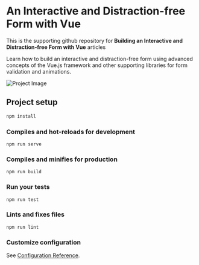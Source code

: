 # An Interactive and Distraction-free Form with Vue

This is the supporting github repository for **Building an Interactive and Distraction-free Form with Vue** articles

Learn how to build an interactive and distraction-free form using advanced concepts of the Vue.js framework and other supporting libraries for form validation and animations.

![Project Image](/docs/images/screenshot.jpb)

## Project setup

```bash
npm install
```

### Compiles and hot-reloads for development

```
npm run serve
```

### Compiles and minifies for production

```
npm run build
```

### Run your tests

```
npm run test
```

### Lints and fixes files

```
npm run lint
```

### Customize configuration

See [Configuration Reference](https://cli.vuejs.org/config/).
